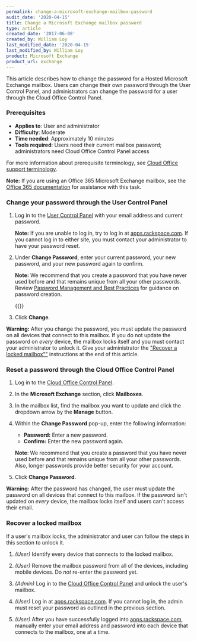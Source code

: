 ```yaml
---
permalink: change-a-microsoft-exchange-mailbox-password
audit_date: '2020-04-15'
title: Change a Microsoft Exchange mailbox password
type: article
created_date: '2017-06-08'
created_by: William Loy
last_modified_date: '2020-04-15'
last_modified_by: William Loy
product: Microsoft Exchange
product_url: exchange
---
```


This article describes how to change the password for a Hosted Microsoft Exchange mailbox. Users can change their own password through the User Control Panel, and administrators can change the password for a user through the Cloud Office Control Panel.

### Prerequisites

- **Applies to**: User and administrator
- **Difficulty**: Moderate
- **Time needed**: Approximately 10 minutes
- **Tools required**: Users need their current mailbox password; administrators need Cloud Office Control Panel access

For more information about prerequisite terminology, see [Cloud Office support terminology](/support/how-to/cloud-office-support-terminology/#cloud-office-terminology).

**Note:** If you are using an Office 365 Microsoft Exchange mailbox, see the [Office 365 documentation](/support/how-to/office-365/) for assistance with this task.

### Change your password through the User Control Panel

1. Log in to the [User Control Panel](https://cp.rackspace.com/usercp/Login) with your email address and current password.

   **Note:** If you are unable to log in, try to log in at [apps.rackspace.com](https://apps.rackspace.com/index.php). If you cannot log in to either site, you must contact your administrator to have your password reset.

2. Under **Change Password**, enter your current password, your new password, and your new password again to confirm.

   **Note:** We recommend that you create a password that you have never used before and that remains unique from all your other passwords. Review [Password Management and Best Practices](/support/how-to/password-management-and-best-practices) for guidance on password creation.

   {{<image src="UserpasswordResetCPSC2.png" alt="" title="">}}

3. Click **Change**.

**Warning:** After you change the password, you must update the password on all devices that connect to this mailbox. If you do not update the password on *every* device, the mailbox locks itself and you must contact your administrator to unlock it. Give your administrator the ["Recover a locked mailbox""](#recover-a-locked-mailbox) instructions at the end of this article.

### Reset a password through the Cloud Office Control Panel

1. Log in to the [Cloud Office Control Panel](https://cp.rackspace.com).

2. In the **Microsoft Exchange** section, click **Mailboxes**.

3. In the mailbox list, find the mailbox you want to update and click the dropdown arrow by the  **Manage** button.

4. Within the **Change Password** pop-up, enter the following information:

   - **Password:** Enter a new password.
   - **Confirm:** Enter the new password again.

    **Note**: We recommend that you create a password that you have never used before and that remains unique from all your other passwords. Also, longer passwords provide better security for your account.

5. Click **Change Password**.

**Warning:** After the password has changed, the user must update the password on all devices that connect to this mailbox. If the password isn't updated on *every* device, the mailbox locks itself and users can't access their email.

### Recover a locked mailbox

If a user's mailbox locks, the administrator and user can follow the steps in this section
to unlock it.

1. *(User)* Identify every device that connects to the locked mailbox.

2. *(User)* Remove the mailbox password from all of the devices, including mobile devices. Do *not* re-enter the password yet.

3. *(Admin)* Log in to the [Cloud Office Control Panel](https://cp.rackspace.com) and unlock the user's mailbox.

4. *(User)* Log in at [apps.rackspace.com](https://apps.rackspace.com/index.php). If you cannot log in, the admin must reset your password as outlined in the previous section.

5. *(User)* After you have successfully logged into [apps.rackspace.com](https://apps.rackspace.com/index.php), manually enter your email address and password into each device that connects to the mailbox, one at a time.
